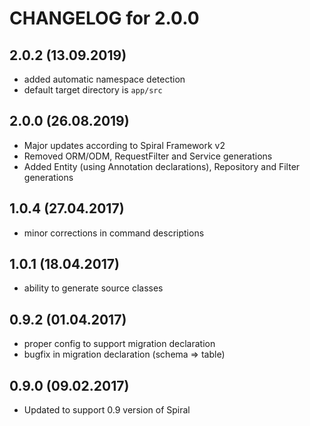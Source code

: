 CHANGELOG for 2.0.0
======================

2.0.2 (13.09.2019)
-----
- added automatic namespace detection
- default target directory is `app/src`

2.0.0 (26.08.2019)
-----
- Major updates according to Spiral Framework v2
- Removed ORM/ODM, RequestFilter and Service generations
- Added Entity (using Annotation declarations), Repository and Filter generations

1.0.4 (27.04.2017)
-----
- minor corrections in command descriptions

1.0.1 (18.04.2017)
-----
- ability to generate source classes

0.9.2 (01.04.2017)
-----
- proper config to support migration declaration
- bugfix in migration declaration (schema => table)

0.9.0 (09.02.2017)
-----
- Updated to support 0.9 version of Spiral
